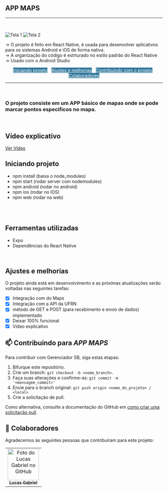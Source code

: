 
## APP MAPS
<hr>
<br>

![Tela 1](https://media.giphy.com/media/j1Cdjjhj09mPTKulD3/giphy.gif) ![Tela 2](https://media.giphy.com/media/wwAnEcGyPrVq17hYE5/giphy.gif)

-> O projeto é feito em React Native, é usada para desenvolver aplicativos para os sistemas Android e iOS de forma nativa.<br>
-> A organização do código é estrturado no estilo padrão do React Native <br>
-> Usado com o Android Studio<br>

<div style="color: #ffffff; text-align: center;">
  <a class="nav-link" href="#iniciando-projeto" style="width: 250px; color: #ffffff; background-color: #30779b">Iniciando projeto</a> | 
  <a class="nav-link" href="#ajustes-e-melhorias" style="width: 250px; color: #ffffff; background-color: #30779b">Ajustes e melhorias</a> | 
  <a class="nav-link" href="#-contribuindo-para-gerenciador-sb" style="width: 250px; color: #ffffff; background-color: #30779b">Contribuindo com o projeto</a> |
  <a class="nav-link" href="#-colaboradores" style="width: 250px; color: #ffffff; background-color: #30779b">Colaboradores</a>

</div>


<hr>
<br>

### O projeto consiste em um APP básico de mapas onde se pode marcar pontos especificos no mapa.

<br>

## Vídeo explicativo
[Ver Vídeo](https://youtu.be/4i2SIJMGOwY)

## Iniciando projeto
- npm install (baixa o node_modules)
- npm start (rodar server com nodemodules)
- npm android (rodar no android)
- npm ios (rodar no IOS)
- npm web (rodar na web)
<br>
<br>

## Ferramentas utilizadas
- Expo
- Dependências do React Native
<br>

## Ajustes e melhorias

O projeto ainda está em desenvolvimento e as próximas atualizações serão voltadas nas seguintes tarefas:

- [x] Integração com do Maps
- [x] Integração com a API da UFRN
- [x] método de GET e POST (para recebimento e envio de dados) implementado
- [x] Deixar 100% funcional
- [x] Vídeo explicativo

## 📫 Contribuindo para *APP MAPS*

Para contribuir com Gerenciador SB, siga estas etapas:

1. Bifurque este repositório.
2. Crie um branch: `git checkout -b <nome_branch>`.
3. Faça suas alterações e confirme-as: `git commit -m '<mensagem_commit>'`
4. Envie para o branch original: `git push origin <nome_do_projeto> / <local>`
5. Crie a solicitação de pull.

Como alternativa, consulte a documentação do GitHub em [como criar uma solicitação pull](https://help.github.com/en/github/collaborating-with-issues-and-pull-requests/creating-a-pull-request).


## 🤝 Colaboradores

Agradecemos às seguintes pessoas que contribuíram para este projeto:

<table>
  <tr>
    <td align="center">
      <a href="https://github.com/lucasgf007">
        <img src="https://avatars.githubusercontent.com/u/72115800?s=400&u=6f14e8c36cc2841cfa13b16ff290ce8fba174a2f&v=4" width="100px;" alt="Foto do Lucas Gabriel no GitHub"/><br>
        <sub>
          <b>Lucas Gabriel</b>
        </sub>
      </a>
    </td>
  </tr>
</table>